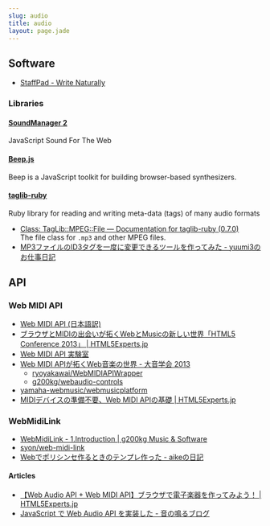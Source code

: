 ```yaml
---
slug: audio
title: audio
layout: page.jade
---
```


## Software
- [StaffPad - Write Naturally](http://staffpad.net/)

### Libraries
#### [SoundManager 2](http://www.schillmania.com/projects/soundmanager2/)
JavaScript Sound For The Web

#### [Beep.js](http://beepjs.com/)
Beep is a JavaScript toolkit for building browser-based synthesizers.

#### [taglib-ruby](http://robinst.github.io/taglib-ruby/)
Ruby library for reading and writing meta-data (tags) of many audio formats

- [Class: TagLib::MPEG::File — Documentation for taglib-ruby (0.7.0)](http://www.rubydoc.info/gems/taglib-ruby/TagLib/MPEG/File)  
  The file class for `.mp3` and other MPEG files.
- [MP3ファイルのID3タグを一度に変更できるツールを作ってみた - yuumi3のお仕事日記](http://yuumi3.hatenablog.com/entry/2014/08/20/175825)


## API

### Web MIDI API

- [Web MIDI API (日本語訳)](http://g200kg.github.io/web-midi-api-ja/)
- [ブラウザとMIDIの出会いが拓くWebとMusicの新しい世界「HTML5 Conference 2013」 | HTML5Experts.jp](http://html5experts.jp/miyuki-baba/3758/)
- [Web MIDI API 実験室](http://haramikata.jougennotuki.com/)
- [Web MIDI APIが拓くWeb音楽の世界 - 大音学会 2013](http://www.slideshare.net/ryoyakawai/web-midi-api-2013)
    - [ryoyakawai/WebMIDIAPIWrapper](https://github.com/ryoyakawai/WebMIDIAPIWrapper)
    - [g200kg/webaudio-controls](https://github.com/g200kg/webaudio-controls)
- [yamaha-webmusic/webmusicplatform](https://github.com/yamaha-webmusic/webmusicplatform)
- [MIDIデバイスの準備不要、Web MIDI APIの基礎 | HTML5Experts.jp](https://html5experts.jp/ryoyakawai/16787/)

### WebMidiLink

- [WebMidiLink - 1.Introduction | g200kg Music & Software](http://www.g200kg.com/en/docs/webmidilink/)
- [syon/web-midi-link](https://github.com/syon/web-midi-link)
- [Webでポリシンセ作るときのテンプレ作った - aikeの日記](http://d.hatena.ne.jp/aike/20140909)


#### Articles
- [【Web Audio API + Web MIDI API】ブラウザで電子楽器を作ってみよう！ | HTML5Experts.jp](https://html5experts.jp/ryoyakawai/12569/)
- [JavaScript で Web Audio API を実装した - 音の鳴るブログ](http://mohayonao.hatenablog.com/entry/2016/04/18/080148)
